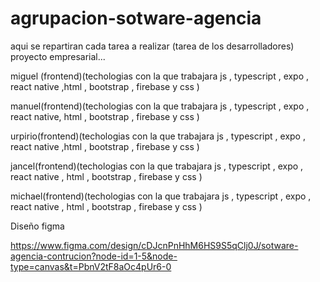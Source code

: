 # agrupacion-sotware-agencia
aqui se repartiran cada tarea a realizar (tarea de los desarrolladores) proyecto empresarial...

miguel (frontend)(techologias con la que trabajara js , typescript , expo , react native ,html , bootstrap , firebase y css )

manuel(frontend)(techologias con la que trabajara js , typescript , expo , react native, html , bootstrap , firebase y css )

urpirio(frontend)(techologias con la que trabajara js , typescript , expo , react native ,html , bootstrap , firebase y css )

jancel(frontend)(techologias con la que trabajara js , typescript , expo , react native , html , bootstrap , firebase y css )

michael(frontend)(techologias con la que trabajara js , typescript , expo , react native , html , bootstrap  , firebase y css )


Diseño figma 

https://www.figma.com/design/cDJcnPnHhM6HS9S5qClj0J/sotware-agencia-contrucion?node-id=1-5&node-type=canvas&t=PbnV2tF8aOc4pUr6-0
